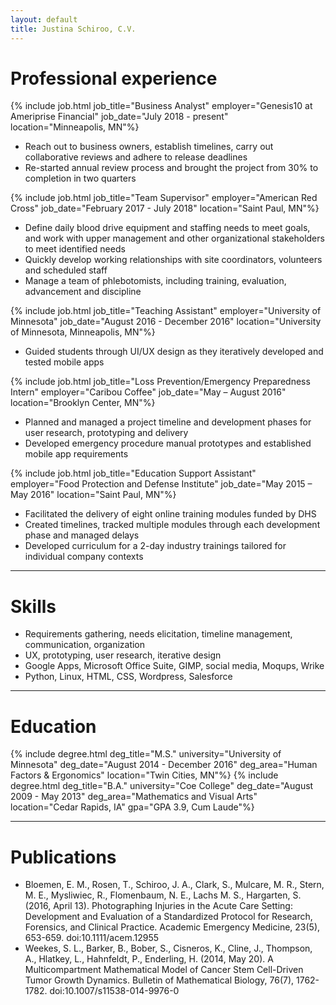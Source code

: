 ```yaml
---
layout: default
title: Justina Schiroo, C.V.
---
```


# Professional experience #
{% include job.html job_title="Business Analyst"
                    employer="Genesis10 at Ameriprise Financial"
                    job_date="July 2018 - present"
                    location="Minneapolis, MN"%}
- Reach out to business owners, establish timelines, carry out collaborative reviews and adhere to release deadlines
- Re-started annual review process and brought the project from 30% to completion in two quarters

{% include job.html job_title="Team Supervisor"
                    employer="American Red Cross"
                    job_date="February 2017 - July 2018"
                    location="Saint Paul, MN"%}
 - Define daily blood drive equipment and staffing needs to meet goals, and work with upper management and other organizational stakeholders to meet identified needs
- Quickly develop working relationships with site coordinators, volunteers and scheduled staff
- Manage a team of phlebotomists, including training, evaluation, advancement and discipline

{% include job.html job_title="Teaching Assistant"
                    employer="University of Minnesota"
                    job_date="August 2016 - December 2016"
                    location="University of Minnesota, Minneapolis, MN"%}
 - Guided students through UI/UX design as they iteratively developed and tested mobile apps

{% include job.html job_title="Loss Prevention/Emergency Preparedness Intern"
                    employer="Caribou Coffee"
                    job_date="May – August 2016"
                    location="Brooklyn Center, MN"%}
- Planned and managed a project timeline and development phases for user research, prototyping and delivery
- Developed emergency procedure manual prototypes and established mobile app requirements

{% include job.html job_title="Education Support Assistant"
                    employer="Food Protection and Defense Institute"
                    job_date="May 2015 – May 2016"
                    location="Saint Paul, MN"%}
- Facilitated the delivery of eight online training modules funded by DHS
- Created timelines, tracked multiple modules through each development phase and managed delays
- Developed curriculum for a 2-day industry trainings tailored for individual company contexts

---------------------------

# Skills #

- Requirements gathering, needs elicitation, timeline management, communication, organization
- UX, prototyping, user research, iterative design
- Google Apps, Microsoft Office Suite, GIMP, social media, Moqups, Wrike
- Python, Linux, HTML, CSS, Wordpress, Salesforce

---------------------------

# Education #
{% include degree.html deg_title="M.S."
                       university="University of Minnesota"
                       deg_date="August 2014 - December 2016"
                       deg_area="Human Factors & Ergonomics"
                       location="Twin Cities, MN"%}
{% include degree.html deg_title="B.A."
                       university="Coe College"
                       deg_date="August 2009 - May 2013"
                       deg_area="Mathematics and Visual Arts"
                       location="Cedar Rapids, IA"
                       gpa="GPA 3.9, Cum Laude"%}

---------------------------

# Publications #

- Bloemen, E. M., Rosen, T., Schiroo, J. A., Clark, S., Mulcare, M. R., Stern, M. E., Mysliwiec, R., Flomenbaum, N. E., Lachs M. S., Hargarten, S. (2016, April 13). Photographing Injuries in the Acute Care Setting: Development and Evaluation of a Standardized Protocol for Research, Forensics, and Clinical Practice. Academic Emergency Medicine, 23(5), 653-659. doi:10.1111/acem.12955
- Weekes, S. L., Barker, B., Bober, S., Cisneros, K., Cline, J., Thompson, A., Hlatkey, L., Hahnfeldt, P., Enderling, H. (2014, May 20). A Multicompartment Mathematical Model of Cancer Stem Cell-Driven Tumor Growth Dynamics. Bulletin of Mathematical Biology, 76(7), 1762-1782. doi:10.1007/s11538-014-9976-0
